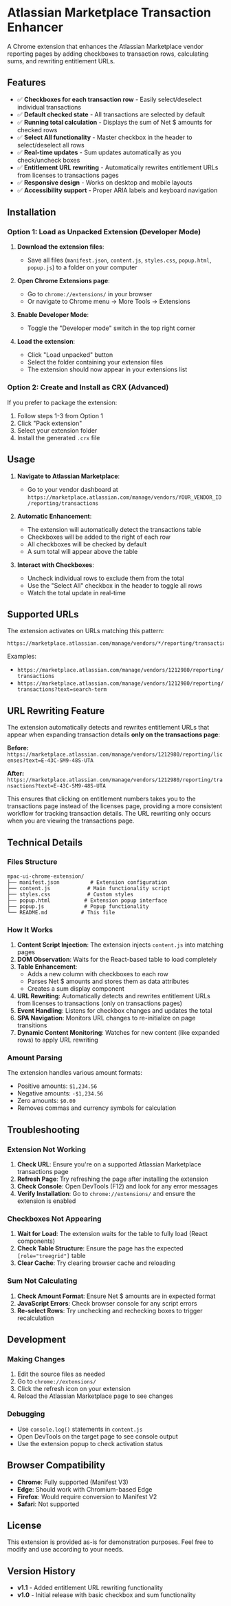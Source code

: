# Atlassian Marketplace Transaction Enhancer

A Chrome extension that enhances the Atlassian Marketplace vendor reporting pages by adding checkboxes to transaction rows, calculating sums, and rewriting entitlement URLs.

## Features

- ✅ **Checkboxes for each transaction row** - Easily select/deselect individual transactions
- ✅ **Default checked state** - All transactions are selected by default
- ✅ **Running total calculation** - Displays the sum of Net $ amounts for checked rows
- ✅ **Select All functionality** - Master checkbox in the header to select/deselect all rows
- ✅ **Real-time updates** - Sum updates automatically as you check/uncheck boxes
- ✅ **Entitlement URL rewriting** - Automatically rewrites entitlement URLs from licenses to transactions pages
- ✅ **Responsive design** - Works on desktop and mobile layouts
- ✅ **Accessibility support** - Proper ARIA labels and keyboard navigation

## Installation

### Option 1: Load as Unpacked Extension (Developer Mode)

1. **Download the extension files**:
   - Save all files (`manifest.json`, `content.js`, `styles.css`, `popup.html`, `popup.js`) to a folder on your computer

2. **Open Chrome Extensions page**:
   - Go to `chrome://extensions/` in your browser
   - Or navigate to Chrome menu → More Tools → Extensions

3. **Enable Developer Mode**:
   - Toggle the "Developer mode" switch in the top right corner

4. **Load the extension**:
   - Click "Load unpacked" button
   - Select the folder containing your extension files
   - The extension should now appear in your extensions list

### Option 2: Create and Install as CRX (Advanced)

If you prefer to package the extension:

1. Follow steps 1-3 from Option 1
2. Click "Pack extension" 
3. Select your extension folder
4. Install the generated `.crx` file

## Usage

1. **Navigate to Atlassian Marketplace**:
   - Go to your vendor dashboard at `https://marketplace.atlassian.com/manage/vendors/YOUR_VENDOR_ID/reporting/transactions`

2. **Automatic Enhancement**:
   - The extension will automatically detect the transactions table
   - Checkboxes will be added to the right of each row
   - All checkboxes will be checked by default
   - A sum total will appear above the table

3. **Interact with Checkboxes**:
   - Uncheck individual rows to exclude them from the total
   - Use the "Select All" checkbox in the header to toggle all rows
   - Watch the total update in real-time

## Supported URLs

The extension activates on URLs matching this pattern:
```
https://marketplace.atlassian.com/manage/vendors/*/reporting/transactions*
```

Examples:
- `https://marketplace.atlassian.com/manage/vendors/1212980/reporting/transactions`
- `https://marketplace.atlassian.com/manage/vendors/1212980/reporting/transactions?text=search-term`

## URL Rewriting Feature

The extension automatically detects and rewrites entitlement URLs that appear when expanding transaction details **only on the transactions page**:

**Before:** `https://marketplace.atlassian.com/manage/vendors/1212980/reporting/licenses?text=E-43C-SM9-48S-UTA`

**After:** `https://marketplace.atlassian.com/manage/vendors/1212980/reporting/transactions?text=E-43C-SM9-48S-UTA`

This ensures that clicking on entitlement numbers takes you to the transactions page instead of the licenses page, providing a more consistent workflow for tracking transaction details. The URL rewriting only occurs when you are viewing the transactions page.

## Technical Details

### Files Structure

```
mpac-ui-chrome-extension/
├── manifest.json          # Extension configuration
├── content.js            # Main functionality script
├── styles.css            # Custom styles
├── popup.html           # Extension popup interface
├── popup.js             # Popup functionality
└── README.md           # This file
```

### How It Works

1. **Content Script Injection**: The extension injects `content.js` into matching pages
2. **DOM Observation**: Waits for the React-based table to load completely
3. **Table Enhancement**: 
   - Adds a new column with checkboxes to each row
   - Parses Net $ amounts and stores them as data attributes
   - Creates a sum display component
4. **URL Rewriting**: Automatically detects and rewrites entitlement URLs from licenses to transactions (only on transactions pages)
5. **Event Handling**: Listens for checkbox changes and updates the total
6. **SPA Navigation**: Monitors URL changes to re-initialize on page transitions
7. **Dynamic Content Monitoring**: Watches for new content (like expanded rows) to apply URL rewriting

### Amount Parsing

The extension handles various amount formats:
- Positive amounts: `$1,234.56`
- Negative amounts: `-$1,234.56` 
- Zero amounts: `$0.00`
- Removes commas and currency symbols for calculation

## Troubleshooting

### Extension Not Working

1. **Check URL**: Ensure you're on a supported Atlassian Marketplace transactions page
2. **Refresh Page**: Try refreshing the page after installing the extension
3. **Check Console**: Open DevTools (F12) and look for any error messages
4. **Verify Installation**: Go to `chrome://extensions/` and ensure the extension is enabled

### Checkboxes Not Appearing

1. **Wait for Load**: The extension waits for the table to fully load (React components)
2. **Check Table Structure**: Ensure the page has the expected `[role="treegrid"]` table
3. **Clear Cache**: Try clearing browser cache and reloading

### Sum Not Calculating

1. **Check Amount Format**: Ensure Net $ amounts are in expected format
2. **JavaScript Errors**: Check browser console for any script errors
3. **Re-select Rows**: Try unchecking and rechecking boxes to trigger recalculation

## Development

### Making Changes

1. Edit the source files as needed
2. Go to `chrome://extensions/`
3. Click the refresh icon on your extension
4. Reload the Atlassian Marketplace page to see changes

### Debugging

- Use `console.log()` statements in `content.js`
- Open DevTools on the target page to see console output
- Use the extension popup to check activation status

## Browser Compatibility

- **Chrome**: Fully supported (Manifest V3)
- **Edge**: Should work with Chromium-based Edge
- **Firefox**: Would require conversion to Manifest V2
- **Safari**: Not supported

## License

This extension is provided as-is for demonstration purposes. Feel free to modify and use according to your needs.

## Version History

- **v1.1** - Added entitlement URL rewriting functionality
- **v1.0** - Initial release with basic checkbox and sum functionality